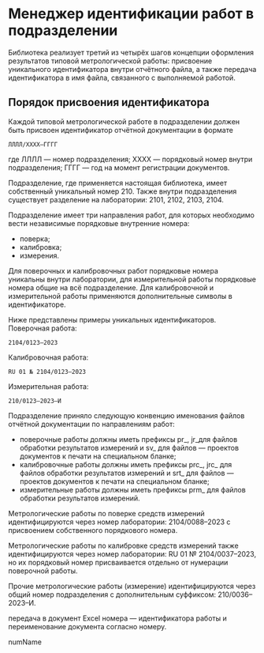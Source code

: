# Менеджер идентификации работ в подразделении

Библиотека реализует третий из четырёх шагов концепции оформления результатов типовой метрологической работы: присвоение уникального идентификатора внутри отчётного файла, а также передача идентификатора в имя файла, связанного с выполняемой работой.

## Порядок присвоения идентификатора

Каждой типовой метрологической работе в подразделении должен быть присвоен идентификатор отчётной документации в формате 
```
ЛЛЛЛ/ХХХХ–ГГГГ
```
где ЛЛЛЛ — номер подразделения;
ХХХХ — порядковый номер внутри подразделения;
ГГГГ — год на момент регистрации документов. 

Подразделение, где применяется настоящая библиотека, имеет собственный уникальный номер 210. 
Также внутри подразделения существует разделение на лаборатории: 2101, 2102, 2103, 2104.

Подразделение имеет три направления работ, для которых необходимо вести независимые порядковые внутренние номера:
- поверка;
- калибровка;
- измерения.

Для поверочных и калибровочных работ порядковые номера уникальны внутри лаборатории, для измерительной работы порядковые номера общие на всё подразделение. Для калибровочной и измерительной работы применяются дополнительные символы в идентификаторе.

Ниже представлены примеры уникальных идентификаторов. Поверочная работа:
```
2104/0123–2023
```
Калибровочная работа:
```
RU 01 № 2104/0123–2023
```
Измерительная работа:
```
210/0123–2023–И 
```
Подразделение приняло следующую конвенцию именования файлов отчётной документации по направлениям работ:
- поверочные работы должны иметь префиксы pr_, jr_для файлов обработки результатов измерений и sv_ для файлов — проектов документов к печати на специальном бланке;
- калибровочные работы должны иметь префиксы prc_, jrc_ для файлов обработки результатов измерений и srt_ для файлов — проектов документов к печати на специальном бланке;
- измерительные работы должны иметь префиксы prm_ для файлов обработки результатов измерений.


Метрологические работы по поверке средств измерений идентифицируются через номер лаборатории: 2104/0088–2023 с присвоением собственного порядкового номера.

Метрологические работы по калибровке средств измерений также идентифицируются через номер лаборатории: RU 01 № 2104/0037–2023, но их порядковый номер присваивается отдельно от нумерации поверочной работы.

Прочие метрологические работы (измерение) идентифицируются через общий номер подразделения с дополнительным суффиксом: 210/0036–2023–И.





передача в документ Excel номера — идентификатора работы и переименование документа согласно номеру.

numName

